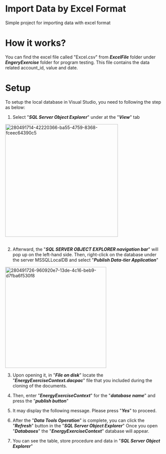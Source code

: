 # Import Data by Excel Format
Simple project for importing data with excel format

# How it works?
You can find the excel file called "Excel.csv" from _**ExcelFile**_ folder under _**EngeryExercise**_ folder for program testing. 
This file contains the data related account_id, value and date. 

# Setup
To setup the local database in Visual Studio, you need to following the step as below:


1. Select "_**SQL Server Object Explorer**_" under at the "_**View**_" tab
<img width="358" alt="280491714-42220366-ba55-4759-8368-fceec64390c5" src="https://github.com/karinahuen/ExcelEngeryExercise/assets/107039794/a370e5c3-5661-4767-bb5f-8f4153414fcd">
<br /><br />

2. Afterward, the "_**SQL SERVER OBJECT EXPLORER navigation bar**_" will pop up on the left-hand side. Then, right-click on the database under the server MSSQLLocalDB and select "_**Publish Data-tier Application**_"
<img width="321" alt="280491726-960920e7-13de-4c16-beb9-d7fba6f530f8" src="https://github.com/karinahuen/ExcelEngeryExercise/assets/107039794/6562565c-820d-48c1-9348-66cf54b82e31">
<br />

3. Upon opening it, in "_**File on disk**_" locate the "_**EnergyExerciseContext.dacpac**_" file that you included during the cloning of the documents.

4. Then, enter "_**EnergyExerciseContext**_" for the "_**database name**_" and press the "_**publish button**_"

5. It may display the following message. Please press "_**Yes**_" to proceed.

6. After the "_**Data Tools Operation**_" is complete, you can click the "_**Refresh**_" button in the "_**SQL Server Object Explorer**_" Once you open "_**Databases**_" the "_**EnergyExerciseContext**_" database will appear.

7. You can see the table, store procedure and data in "_**SQL Server Object Explorer**_"

